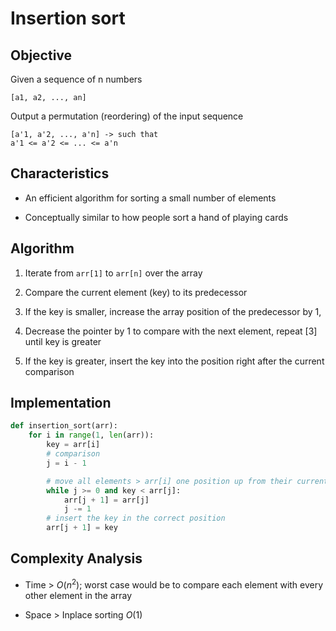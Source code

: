 # Insertion sort

## Objective

Given a sequence of n numbers

```
[a1, a2, ..., an]
```

Output a permutation (reordering) of the input sequence
```
[a'1, a'2, ..., a'n] -> such that
a'1 <= a'2 <= ... <= a'n
```

## Characteristics

- An efficient algorithm for sorting a small number of elements

- Conceptually similar to how people sort a hand of playing cards

## Algorithm

1. Iterate from `arr[1]` to `arr[n]` over the array

2. Compare the current element (key) to its predecessor

3. If the key is smaller, increase the array position of the predecessor by 1,

4. Decrease the pointer by 1 to compare with the next element, repeat [3] until key is greater

5. If the key is greater, insert the key into the position right after the current comparison

## Implementation

```python
def insertion_sort(arr):
    for i in range(1, len(arr)):
        key = arr[i]
        # comparison
        j = i - 1

        # move all elements > arr[i] one position up from their current
        while j >= 0 and key < arr[j]:
            arr[j + 1] = arr[j]
            j -= 1
        # insert the key in the correct position
        arr[j + 1] = key
```

## Complexity Analysis

- Time > $O(n^2)$; worst case would be to compare each element with every other element in the array

- Space > Inplace sorting $O(1)$
